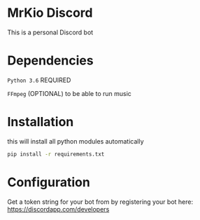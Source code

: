 # MrKio Discord
This is a personal Discord bot

# Dependencies
`Python 3.6` REQUIRED

`FFmpeg` (OPTIONAL) to be able to run music

# Installation
this will install all python modules automatically
```bash
pip install -r requirements.txt
```

# Configuration
Get a token string for your bot from by registering your bot here: https://discordapp.com/developers 
